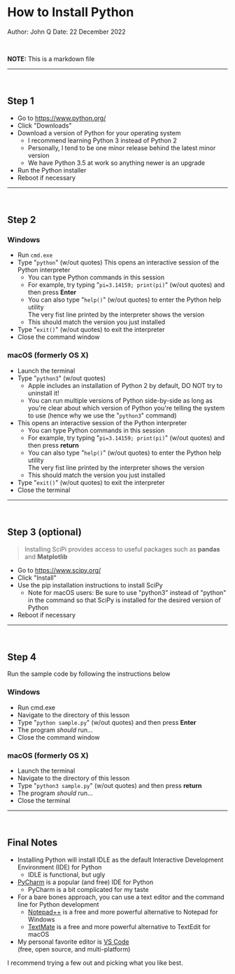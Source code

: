 # How to Install Python

Author: John Q
Date: 22 December 2022

<br>

**NOTE:** This is a markdown file

----
<br>

## Step 1

* Go to https://www.python.org/
* Click "Downloads"
* Download a version of Python for your operating system
    - I recommend learning Python 3 instead of Python 2
    - Personally, I tend to be one minor release behind the latest minor version
    - We have Python 3.5 at work so anything newer is an upgrade
* Run the Python installer
* Reboot if necessary

----
<br>

## Step 2

### Windows
* Run `cmd.exe`
* Type "`python`" (w/out quotes)
This opens an interactive session of the Python interpreter
    - You can type Python commands in this session
    - For example, try typing "`pi=3.14159; print(pi)`" (w/out quotes) and then press **Enter**
    - You can also type "`help()`" (w/out quotes) to enter the Python help utility  
    The very fist line printed by the interpreter shows the version
    - This should match the version you just installed
* Type "`exit()`" (w/out quotes) to exit the interpreter
* Close the command window

### macOS (formerly OS X)
* Launch the terminal
* Type "`python3`" (w/out quotes)
    - Apple includes an installation of Python 2 by default, DO NOT try to uninstall it!
    - You can run multiple versions of Python side-by-side as long as you're clear about which version of Python you're telling the system to use (hence why we use the "`python3`" command)
* This opens an interactive session of the Python interpreter
    - You can type Python commands in this session
    - For example, try typing "`pi=3.14159; print(pi)`" (w/out quotes) and then press **return**
    - You can also type "`help()`" (w/out quotes) to enter the Python help utility  
    The very fist line printed by the interpreter shows the version
    - This should match the version you just installed
* Type "`exit()`" (w/out quotes) to exit the interpreter
* Close the terminal

----
<br>

## Step 3 (optional)

> Installing SciPi provides access to useful packages such as **pandas** and **Matplotlib**

* Go to https://www.scipy.org/
* Click "Install"
* Use the pip installation instructions to install SciPy
    - Note for macOS users: Be sure to use "python3" instead of "python" in the command so that SciPy is installed for the desired version of Python
* Reboot if necessary

----
<br>

## Step 4
Run the sample code by following the instructions below

### Windows
* Run cmd.exe
* Navigate to the directory of this lesson
* Type "`python sample.py`" (w/out quotes) and then press **Enter**
* The program *should* run...
* Close the command window

### macOS (formerly OS X)
* Launch the terminal
* Navigate to the directory of this lesson
* Type "`python3 sample.py`" (w/out quotes) and then press **return**
* The program *should* run...
* Close the terminal

----
<br>

## Final Notes

* Installing Python will install IDLE as the default Interactive Development Environment (IDE) for Python
    - IDLE is functional, but ugly
* [PyCharm](https://www.jetbrains.com/pycharm/) is a popular (and free) IDE for Python
    - PyCharm is a bit complicated for my taste
* For a bare bones approach, you can use a text editor and the command line for Python development
    - [Notepad++](https://notepad-plus-plus.org/) is a free and more powerful alternative to Notepad for Windows
    - [TextMate](https://macromates.com/) is a free and more powerful alternative to TextEdit for macOS
* My personal favorite editor is [VS Code](https://code.visualstudio.com/)  
(free, open source, and multi-platform)

I recommend trying a few out and picking what you like best.
